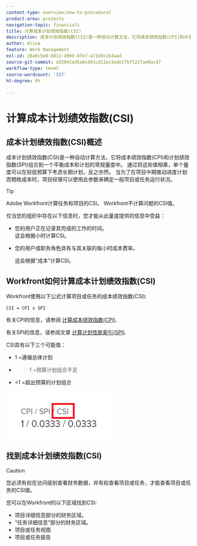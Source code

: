 ```yaml
---
content-type: overview;how-to-procedural
product-area: projects
navigation-topic: financials
title: 计算成本计划绩效指数(CSI)
description: 成本计划绩效指数(CSI)是一种自动计算方法，它将成本绩效指数(CPI)和计划绩效指数(SPI)组合到一个平衡成本和计划的常规量度中。
author: Alina
feature: Work Management
exl-id: 38a8c5e0-b812-499d-8fe7-a71ddccb3aad
source-git-commit: a55041ad5a6cd41cd11ec3ade27bf5227ae0ac47
workflow-type: tm+mt
source-wordcount: '337'
ht-degree: 0%

---
```


# 计算成本计划绩效指数(CSI)

<!--
<p data-mc-conditions="QuicksilverOrClassic.Draft mode">(NOTE: Linked to the product. Do not change link.) </p>
-->

## 成本计划绩效指数(CSI)概述

成本计划绩效指数(CSI)是一种自动计算方法，它将成本绩效指数(CPI)和计划绩效指数(SPI)组合到一个平衡成本和计划的常规量度中。 通过将这些值相乘，单个量度可以在较低预算下考虑长期计划，反之亦然。 当为了在项目中期推动进度计划而牺牲成本时，项目经理可以使用此参数来确定一般项目或任务运行状况。

>[!TIP]
>
>Adobe Workfront计算任务和项目的CSI。 Workfront不计算问题的CSI值。

仅当您的组织中存在以下信息时，您才能从此量度提供的信息中受益：

* 您的用户正在记录其完成的工作的时间。\
   这会根据小时计算CSI。
* 您的用户或职务角色具有与其关联的每小时成本费率。 

   这会根据“成本”计算CSI。

## Workfront如何计算成本计划绩效指数(CSI)

Workfront使用以下公式计算项目或任务的成本绩效指数(CSI):

```
CSI = CPI x SPI
```

有关CPI的信息，请参阅 [计算成本绩效指数(CPI)](../../../manage-work/projects/project-finances/calculate-cpi.md).

有关SPI的信息，请参阅文章 [计算计划性能索引(SPI)](../../../manage-work/projects/project-finances/calculate-spi.md).

CSI具有以下三个可能值：

* 1 =遵循总体计划   
* 
   >1 =预算计划组合不足
* &lt;1 =超出预算的计划组合

![](assets/csi-highlighted.png)

## 找到成本计划绩效指数(CSI)

>[!CAUTION]
>
>您必须有权在访问级别查看财务数据，并有权查看项目或任务，才能查看项目或任务的CSI值。

您可以在Workfront的以下区域找到CSI:

* 项目详细信息部分的财务区域。
* “任务详细信息”部分的财务区域。
* 项目或任务视图
* 项目或任务报告
